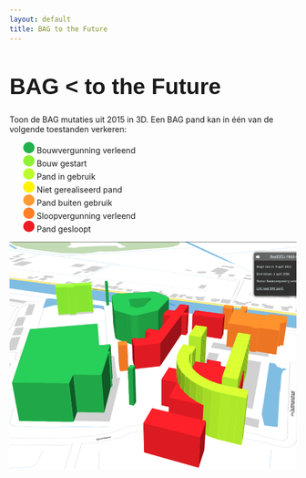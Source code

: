 ```yaml
---
layout: default
title: BAG to the Future
---
```


<style>
  @font-face {
    font-family: 'MyWebFont';
    src: url('bttf.ttf') format('truetype');
  }
  *.bttf {
    font-family: 'MyWebFont', Fallback, sans-serif !important;
    font-size: 280% !important;
  }
  ul {
    list-style-type: none !important;
  }
</style>

<h1 class="bttf">BAG &lt; to the Future</h1>

Toon de BAG mutaties uit 2015 in 3D.  Een BAG pand kan in één van de
volgende toestanden verkeren:

<ul>
  <li><svg height="20" viewBox="0 0 20 20" xmlns="http://www.w3.org/2000/svg"><circle cx="10" cy="10" fill="#22b14c" r="10"/></svg> Bouwvergunning verleend</li>
  <li><svg height="20" viewBox="0 0 20 20" xmlns="http://www.w3.org/2000/svg"><circle cx="10" cy="10" fill="#8ff334" r="10"/></svg> Bouw gestart</li>
  <li><svg height="20" viewBox="0 0 20 20" xmlns="http://www.w3.org/2000/svg"><circle cx="10" cy="10" fill="#bdfc2c" r="10"/></svg> Pand in gebruik</li>
  <li><svg height="20" viewBox="0 0 20 20" xmlns="http://www.w3.org/2000/svg"><circle cx="10" cy="10" fill="#fff200" r="10"/></svg> Niet gerealiseerd pand</li>
  <li><svg height="20" viewBox="0 0 20 20" xmlns="http://www.w3.org/2000/svg"><circle cx="10" cy="10" fill="#ff9a35" r="10"/></svg> Pand buiten gebruik</li>
  <li><svg height="20" viewBox="0 0 20 20" xmlns="http://www.w3.org/2000/svg"><circle cx="10" cy="10" fill="#ff7f27" r="10"/></svg> Sloopvergunning verleend</li>
  <li><svg height="20" viewBox="0 0 20 20" xmlns="http://www.w3.org/2000/svg"><circle cx="10" cy="10" fill="#ed1c24" r="10"/></svg> Pand gesloopt</li>
</ul>

<a href="https://3d.triply.cc/#query=prefix%20bag%3A%20%3Chttp%3A%2F%2Fbag.basisregistraties.overheid.nl%2Fdef%2Fbag%23%3E%0Aprefix%20begrip%3A%20%3Chttp%3A%2F%2Fbag.basisregistraties.overheid.nl%2Fid%2Fbegrip%2F%3E%0Aprefix%20geo%3A%20%3Chttp%3A%2F%2Fwww.opengis.net%2Font%2Fgeosparql%23%3E%0Aprefix%20openbare-ruimte%3A%20%3Chttp%3A%2F%2Fbag.basisregistraties.overheid.nl%2Fbag%2Fid%2Fopenbare-ruimte%2F%3E%0Aprefix%20rdfs%3A%20%3Chttp%3A%2F%2Fwww.w3.org%2F2000%2F01%2Frdf-schema%23%3E%0Aprefix%20xsd%3A%20%3Chttp%3A%2F%2Fwww.w3.org%2F2001%2FXMLSchema%23%3E%0Aselect%20distinct%20%3Fshape%20%3FshapeColor%20%3FshapeHeight%20%3FshapeLabel%20%7B%0A%20%20bind(%222016-01-01%22%5E%5Exsd%3Adate%20as%20%3Fdate)%0A%20%20bind(openbare-ruimte%3A0553300000000193%20as%20%3FopenbareRuimte)%0A%20%20%3Fnummeraanduiding%20bag%3AbijbehorendeOpenbareRuimte%20%3FopenbareRuimte%20.%0A%20%20%3Fverblijfsobject%20bag%3Apandrelatering%20%3Fpand%20%3B%20bag%3Ahoofdadres%20%3Fnummeraanduiding%20.%0A%20%20graph%20%3Fvoorkomen%20%7B%20%3Fpand%20bag%3Astatus%20%3Fstatus%20%3B%20geo%3AhasGeometry%2Fgeo%3AasWKT%20%3Fshape%20.%20%7D%0A%20%20%3Fstatus%20rdfs%3Alabel%20%3FstatusLabel%20.%0A%20%20%3Fvoorkomen%20bag%3AbeginGeldigheid%20%3Fbegin%20.%0A%20%20filter(xsd%3AdateTime(%3Fdate)%20%3E%3D%20%3Fbegin)%0A%20%20optional%20%7B%20%3Fvoorkomen%20bag%3AeindGeldigheid%20%3Feind%20%7D%0A%20%20filter(!bound(%3Feind)%20%7C%7C%20xsd%3AdateTime(%3Fdate)%20%3C%3D%20%3Feind)%0A%20%20optional%20%7B%0A%20%20%20%20%3Fvoorkomen%20bag%3AeindGeldigheid%20%3Feind%20.%0A%20%20%20%20bind(month(%3Feind)%20as%20%3FeindMaand)%0A%20%20%20%20bind(%0A%20%20%20%20%20%20if(%3FeindMaand%3D1%2C'januari'%2C%0A%20%20%20%20%20%20%20%20if(%3FeindMaand%3D2%2C'februari'%2C%0A%20%20%20%20%20%20%20%20%20%20if(%3FeindMaand%3D3%2C'maart'%2C%0A%20%20%20%20%20%20%20%20%20%20%20%20if(%3FeindMaand%3D4%2C'april'%2C%0A%20%20%20%20%20%20%20%20%20%20%20%20%20%20if(%3FeindMaand%3D5%2C'mei'%2C%0A%20%20%20%20%20%20%20%20%20%20%20%20%20%20%20%20if(%3FeindMaand%3D6%2C'juni'%2C%0A%20%20%20%20%20%20%20%20%20%20%20%20%20%20%20%20%20%20if(%3FeindMaand%3D7%2C'juli'%2C%0A%20%20%20%20%20%20%20%20%20%20%20%20%20%20%20%20%20%20%20%20if(%3FeindMaand%3D8%2C'augustus'%2C%0A%20%20%20%20%20%20%20%20%20%20%20%20%20%20%20%20%20%20%20%20%20%20if(%3FeindMaand%3D9%2C'september'%2C%0A%20%20%20%20%20%20%20%20%20%20%20%20%20%20%20%20%20%20%20%20%20%20%20%20if(%3FeindMaand%3D10%2C'oktober'%2C%0A%20%20%20%20%20%20%20%20%20%20%20%20%20%20%20%20%20%20%20%20%20%20%20%20%20%20if(%3FeindMaand%3D11%2C'november'%2C%0A%20%20%20%20%20%20%20%20%20%20%20%20%20%20%20%20%20%20%20%20%20%20%20%20%20%20%20%20if(%3FeindMaand%3D12%2C'december'%2C%0A%20%20%20%20%20%20%20%20%20%20%20%20%20%20%20%20%20%20%20%20%20%20%20%20%20%20%20%20%20%20'unknown'))))))))))))%20as%20%3FeindMaandLabel)%0A%20%20%20%20bind(concat(str(day(%3Feind))%2C'%20'%2C%3FeindMaandLabel%2C'%20'%2Cstr(year(%3Feind)))%20as%20%3FeindLabel)%0A%20%20%7D%0A%20%20bind(if(%3Fstatus%3Dbegrip%3ABouwvergunningVerleend%2C'%23bdfc2c'%2C%0A%20%20%20%20%20%20%20if(%3Fstatus%3Dbegrip%3ABouwGestart%2C'%238ff334'%2C%0A%20%20%20%20%20%20%20%20%20if((%3Fstatus%3Dbegrip%3APandInGebruik%20%7C%7C%20%3Fstatus%3Dbegrip%3APandInGebruik_nietIngemeten)%2C'%2322b14c'%2C%0A%20%20%20%20%20%20%20%20%20%20%20if(%3Fstatus%3Dbegrip%3ANietGerealiseerdPand%2C'%23fff200'%2C%0A%20%20%20%20%20%20%20%20%20%20%20%20%20if(%3Fstatus%3Dbegrip%3APandBuitenGebruik%2C'%23ff9a35'%2C%0A%20%20%20%20%20%20%20%20%20%20%20%20%20%20%20if(%3Fstatus%3Dbegrip%3ASloopvergunningVerleend%2C'%23ff7f27'%2C%0A%20%20%20%20%20%20%20%20%20%20%20%20%20%20%20%20if(%3Fstatus%3Dbegrip%3APandGesloopt%2C'%23ed1c24'%2C'grey')))))))%20as%20%3FshapeColor)%0A%20%20bind(month(%3Fbegin)%20as%20%3FbeginMaand)%0A%20%20bind(%0A%20%20%20%20if(%3FbeginMaand%3D1%2C'januari'%2C%0A%20%20%20%20%20%20if(%3FbeginMaand%3D2%2C'februari'%2C%0A%20%20%20%20%20%20%20%20if(%3FbeginMaand%3D3%2C'maart'%2C%0A%20%20%20%20%20%20%20%20%20%20if(%3FbeginMaand%3D4%2C'april'%2C%0A%20%20%20%20%20%20%20%20%20%20%20%20if(%3FbeginMaand%3D5%2C'mei'%2C%0A%20%20%20%20%20%20%20%20%20%20%20%20%20%20if(%3FbeginMaand%3D6%2C'juni'%2C%0A%20%20%20%20%20%20%20%20%20%20%20%20%20%20%20%20if(%3FbeginMaand%3D7%2C'juli'%2C%0A%20%20%20%20%20%20%20%20%20%20%20%20%20%20%20%20%20%20if(%3FbeginMaand%3D8%2C'augustus'%2C%0A%20%20%20%20%20%20%20%20%20%20%20%20%20%20%20%20%20%20%20%20if(%3FbeginMaand%3D9%2C'september'%2C%0A%20%20%20%20%20%20%20%20%20%20%20%20%20%20%20%20%20%20%20%20%20%20if(%3FbeginMaand%3D10%2C'oktober'%2C%0A%20%20%20%20%20%20%20%20%20%20%20%20%20%20%20%20%20%20%20%20%20%20%20%20if(%3FbeginMaand%3D11%2C'november'%2C%0A%20%20%20%20%20%20%20%20%20%20%20%20%20%20%20%20%20%20%20%20%20%20%20%20%20%20if(%3FbeginMaand%3D12%2C'december'%2C%0A%20%20%20%20%20%20%20%20%20%20%20%20%20%20%20%20%20%20%20%20%20%20%20%20%20%20%20%20'unknown'))))))))))))%20as%20%3FbeginMaandLabel)%0A%20%20bind(concat(str(day(%3Fbegin))%2C'%20'%2C%3FbeginMaandLabel%2C'%20'%2Cstr(year(%3Fbegin)))%20as%20%3FbeginLabel)%0A%20%20bind(concat('%3Cp%3EBegin%20datum%3A%20'%2C%3FbeginLabel%2C'%3C%2Fp%3E'%2Cif(bound(%3Feind)%2Cconcat('%3Cp%3EEind%20datum%3A%20'%2C%3FeindLabel%2C'%3C%2Fp%3E')%2C'')%2C'%3Cp%3EStatus%3A%20'%2Cstr(%3FstatusLabel)%2C'%3C%2Fp%3E%3Cp%3E%3Ca%20href%3D%22'%2Cstr(%3Fpand)%2C'%22%3ELink%20naar%20BAG%20pand.%3C%2Fa%3E%3C%2Fp%3E')%20as%20%3FshapeLabel)%0A%20%20bind(%0A%20%20%20%20if(%3Fstatus%3Dbegrip%3ABouwvergunningVerleend%2C32%2C%0A%20%20%20%20%20%20if(%3Fstatus%3Dbegrip%3ABouwGestart%2C30%2C%0A%20%20%20%20%20%20%20%20if((%3Fstatus%3Dbegrip%3APandInGebruik%20%7C%7C%20%3Fstatus%3Dbegrip%3APandInGebruik_nietIngemeten)%2C28%2C%0A%20%20%20%20%20%20%20%20%20%20if(%3Fstatus%3Dbegrip%3ANietGerealiseerdPand%2C26%2C%0A%20%20%20%20%20%20%20%20%20%20%20%20if(%3Fstatus%3Dbegrip%3APandBuitenGebruik%2C24%2C%0A%20%20%20%20%20%20%20%20%20%20%20%20%20%20if(%3Fstatus%3Dbegrip%3ASloopvergunningVerleend%2C22%2C%0A%20%20%20%20%20%20%20%20%20%20%20%20%20%20%20%20if(%3Fstatus%3Dbegrip%3APandGesloopt%2C20%2C'grey')))))))%20as%20%3FshapeHeight)%0A%7D%0A&endpoint=https%3A%2F%2Fdata.pdok.nl%2Fsparql&requestMethod=POST&tabTitle=De%20BAG%20in%20context&headers=%7B%7D&contentTypeConstruct=text%2Fturtle%2C*%2F*%3Bq%3D0.9&contentTypeSelect=application%2Fsparql-results%2Bjson%2C*%2F*%3Bq%3D0.9&outputFormat=geo3d" target="_blank"><img src="bttf.png" height="400px"></a>
